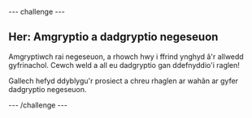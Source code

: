 --- challenge ---

## Her: Amgryptio a dadgryptio negeseuon

Amgryptiwch rai negeseuon, a rhowch hwy i ffrind ynghyd â'r allwedd gyfrinachol. Cewch weld a all eu dadgryptio gan ddefnyddio'i raglen!

Gallech hefyd ddyblygu'r prosiect a chreu rhaglen ar wahân ar gyfer dadgryptio negeseuon.

--- /challenge ---